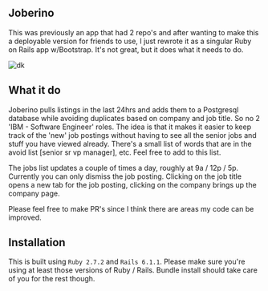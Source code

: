 ## Joberino

This was previously an app that had 2 repo's and after wanting to make this a deployable version for friends to use, I just rewrote it as a singular Ruby on Rails app w/Bootstrap. It's not great, but it does what it needs to do.

![dk](https://i.imgur.com/UEMP6cB.png)

## What it do

Joberino pulls listings in the last 24hrs and adds them to a Postgresql database while avoiding duplicates based on company and job title. So no 2 'IBM - Software Engineer' roles. The idea is that it makes it easier to keep track of the 'new' job postings without having to see all the senior jobs and stuff you have viewed already. There's a small list of words that are in the avoid list [senior sr vp manager], etc. Feel free to add to this list.

The jobs list updates a couple of times a day, roughly at 9a / 12p / 5p. Currently you can only dismiss the job posting. Clicking on the job title opens a new tab for the job posting, clicking on the company brings up the company page.

Please feel free to make PR's since I think there are areas my code can be improved.

<!-- ### [LINK TO FRONTEND REPO](https://github.com/denvermullets/joberino-portal-frontend) -->

## Installation

This is built using `Ruby 2.7.2` and `Rails 6.1.1`. Please make sure you're using at least those versions of Ruby / Rails. Bundle install should take care of you for the rest though.
